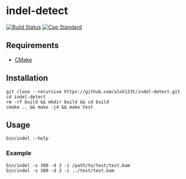 # indel-detect

[![Build Status](https://travis-ci.com/alok123t/indel-detect.svg?token=4hAKK2irggAzvcM7yK4z&branch=master)](https://travis-ci.com/alok123t/indel-detect)
[![Cpp Standard](https://img.shields.io/badge/C%2B%2B-11-blue.svg)](https://en.wikipedia.org/wiki/C%2B%2B11)

## Requirements
* [CMake](https://cmake.org/download/)

## Installation
```shell
git clone --recursive https://github.com/alok123t/indel-detect.git
cd indel-detect
rm -rf build && mkdir build && cd build
cmake .. && make -j4 && make test
```

## Usage
```shell
bin/indel --help
```
### Example
```shell
bin/indel -s 300 -d 3 -i /path/to/test/test.bam
bin/indel -s 300 -d 3 -i ../test/test.bam
```
